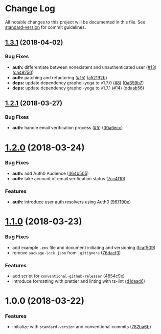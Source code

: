 # Change Log

All notable changes to this project will be documented in this file. See [standard-version](https://github.com/conventional-changelog/standard-version) for commit guidelines.

<a name="1.3.1"></a>
## [1.3.1](https://github.com/coformatique/prisma-auth0-starter/compare/v1.3.0...v1.3.1) (2018-04-02)


### Bug Fixes

* **auth:** differentiate between nonexistent and unauthenticated user ([#13](https://github.com/coformatique/prisma-auth0-starter/issues/13)) ([ca49250](https://github.com/coformatique/prisma-auth0-starter/commit/ca49250))
* **auth:** patching and refactoring ([#15](https://github.com/coformatique/prisma-auth0-starter/issues/15)) ([a52192b](https://github.com/coformatique/prisma-auth0-starter/commit/a52192b))
* **deps:** update dependency graphql-yoga to v1.7.0 ([#8](https://github.com/coformatique/prisma-auth0-starter/issues/8)) ([0a659b7](https://github.com/coformatique/prisma-auth0-starter/commit/0a659b7))
* **deps:** update dependency graphql-yoga to v1.7.1 ([#14](https://github.com/coformatique/prisma-auth0-starter/issues/14)) ([ddaab56](https://github.com/coformatique/prisma-auth0-starter/commit/ddaab56))



<a name="1.2.1"></a>
## [1.2.1](https://github.com/coformatique/prisma-auth0-starter/compare/v1.2.0...v1.2.1) (2018-03-27)


### Bug Fixes

* **auth:** handle email verification process ([#5](https://github.com/coformatique/prisma-auth0-starter/issues/5)) ([30a6ecc](https://github.com/coformatique/prisma-auth0-starter/commit/30a6ecc))



<a name="1.2.0"></a>
# [1.2.0](https://github.com/coformatique/prisma-auth0-starter/compare/v1.1.0...v1.2.0) (2018-03-24)


### Bug Fixes

* **auth:** add Auth0 Audience ([464b505](https://github.com/coformatique/prisma-auth0-starter/commit/464b505))
* **auth:** take account of email verification status ([7cc4110](https://github.com/coformatique/prisma-auth0-starter/commit/7cc4110))


### Features

* **auth:** introduce user auth resolvers using Auth0 ([967190e](https://github.com/coformatique/prisma-auth0-starter/commit/967190e))



<a name="1.1.0"></a>
# [1.1.0](https://github.com/coformatique/prisma-auth0-starter/compare/v1.0.0...v1.1.0) (2018-03-23)


### Bug Fixes

* add example `.env` file and document initiating and versioning ([fcaf509](https://github.com/coformatique/prisma-auth0-starter/commit/fcaf509))
* remove `package-lock.json` from `.gitignore` ([76dacf3](https://github.com/coformatique/prisma-auth0-starter/commit/76dacf3))


### Features

* add script for `conventional-github-releaser` ([4854c9e](https://github.com/coformatique/prisma-auth0-starter/commit/4854c9e))
* introduce formatting with prettier and linting with ts-lint ([d1daad6](https://github.com/coformatique/prisma-auth0-starter/commit/d1daad6))



<a name="1.0.0"></a>
# 1.0.0 (2018-03-22)


### Features

* initialize with `standard-version` and conventional commits ([782ba6b](https://github.com/coformatique/prisma-auth0-starter/commit/782ba6b))
